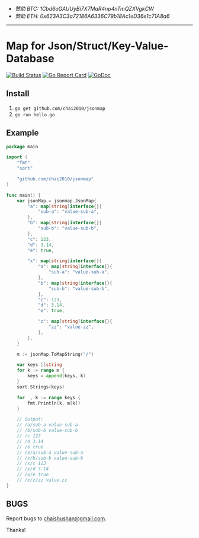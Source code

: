 - *赞助 BTC: 1Cbd6oGAUUyBi7X7MaR4np4nTmQZXVgkCW*
- *赞助 ETH: 0x623A3C3a72186A6336C79b18Ac1eD36e1c71A8a6*

----

# Map for Json/Struct/Key-Value-Database

[![Build Status](https://travis-ci.org/chai2010/jsonmap.svg)](https://travis-ci.org/chai2010/jsonmap)
[![Go Report Card](https://goreportcard.com/badge/github.com/chai2010/jsonmap)](https://goreportcard.com/report/github.com/chai2010/jsonmap)
[![GoDoc](https://godoc.org/github.com/chai2010/jsonmap?status.svg)](https://godoc.org/github.com/chai2010/jsonmap)

## Install

1. `go get github.com/chai2010/jsonmap`
2. `go run hello.go`

## Example

```go
package main

import (
	"fmt"
	"sort"

	"github.com/chai2010/jsonmap"
)

func main() {
	var jsonMap = jsonmap.JsonMap{
		"a": map[string]interface{}{
			"sub-a": "value-sub-a",
		},
		"b": map[string]interface{}{
			"sub-b": "value-sub-b",
		},
		"c": 123,
		"d": 3.14,
		"e": true,

		"x": map[string]interface{}{
			"a": map[string]interface{}{
				"sub-a": "value-sub-a",
			},
			"b": map[string]interface{}{
				"sub-b": "value-sub-b",
			},
			"c": 123,
			"d": 3.14,
			"e": true,

			"z": map[string]interface{}{
				"zz": "value-zz",
			},
		},
	}

	m := jsonMap.ToMapString("/")

	var keys []string
	for k := range m {
		keys = append(keys, k)
	}
	sort.Strings(keys)

	for _, k := range keys {
		fmt.Println(k, m[k])
	}

	// Output:
	// /a/sub-a value-sub-a
	// /b/sub-b value-sub-b
	// /c 123
	// /d 3.14
	// /e true
	// /x/a/sub-a value-sub-a
	// /x/b/sub-b value-sub-b
	// /x/c 123
	// /x/d 3.14
	// /x/e true
	// /x/z/zz value-zz
}
```

## BUGS

Report bugs to <chaishushan@gmail.com>.

Thanks!
